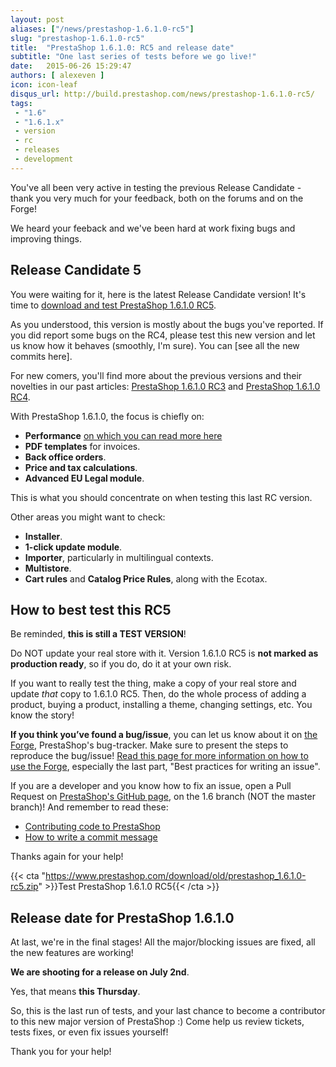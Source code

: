```yaml
---
layout: post
aliases: ["/news/prestashop-1.6.1.0-rc5"]
slug: "prestashop-1.6.1.0-rc5"
title:  "PrestaShop 1.6.1.0: RC5 and release date"
subtitle: "One last series of tests before we go live!"
date:   2015-06-26 15:29:47
authors: [ alexeven ]
icon: icon-leaf
disqus_url: http://build.prestashop.com/news/prestashop-1.6.1.0-rc5/
tags:
 - "1.6"
 - "1.6.1.x"
 - version
 - rc
 - releases
 - development
---
```


You've all been very active in testing the previous Release Candidate - thank you very much for your feedback, both on the forums and on the Forge!

We heard your feeback and we've been hard at work fixing bugs and improving things.


## Release Candidate 5

You were waiting for it, here is the latest Release Candidate version! It's time to [download and test PrestaShop 1.6.1.0 RC5](https://www.prestashop.com/download/old/prestashop_1.6.1.0-rc5.zip).

As you understood, this version is mostly about the bugs you've reported. If you did report some bugs on the RC4, please test this new version and let us know how it behaves (smoothly, I'm sure).
You can [see all the new commits here].

For new comers, you'll find more about the previous versions and their novelties in our past articles: [PrestaShop 1.6.1.0 RC3](http://build.prestashop.com/news/prestashop-1-6-1-0-rc3/) and [PrestaShop 1.6.1.0 RC4](http://build.prestashop.com/news/prestashop-1.6.1.0-rc4/).

With PrestaShop 1.6.1.0, the focus is chiefly on:

* **Performance** [on which you can read more here](http://build.prestashop.com/news/prestashop-1-6-1-0-performances/)
* **PDF templates** for invoices.
* **Back office orders**.
* **Price and tax calculations**.
* **Advanced EU Legal module**.

This is what you should concentrate on when testing this last RC version.

Other areas you might want to check:

* **Installer**.
* **1-click update module**.
* **Importer**, particularly in multilingual contexts.
* **Multistore**.
* **Cart rules** and **Catalog Price Rules**, along with the Ecotax.


## How to best test this RC5

Be reminded, **this is still a TEST VERSION**!

Do NOT update your real store with it. Version 1.6.1.0 RC5 is **not marked as production ready**, so if you do, do it at your own risk.

If you want to really test the thing, make a copy of your real store and update _that_ copy to 1.6.1.0 RC5. Then, do the whole process of adding a product, buying a product, installing a theme, changing settings, etc. You know the story!

**If you think you’ve found a bug/issue**, you can let us know about it on [the Forge](http://forge.prestashop.com/), PrestaShop's bug-tracker. Make sure to present the steps to reproduce the bug/issue! [Read this page for more information on how to use the Forge](http://doc.prestashop.com/display/PS16/How+to+use+the+Forge+to+contribute+to+PrestaShop), especially the last part, "Best practices for writing an issue".

If you are a developer and you know how to fix an issue, open a Pull Request on [PrestaShop's GitHub page](https://github.com/prestashop/prestashop), on the 1.6 branch (NOT the master branch)! And remember to read these:

* [Contributing code to PrestaShop](http://doc.prestashop.com/display/PS16/Contributing+code+to+PrestaShop)
* [How to write a commit message](http://doc.prestashop.com/display/PS16/How+to+write+a+commit+message)

Thanks again for your help!

{{< cta "https://www.prestashop.com/download/old/prestashop_1.6.1.0-rc5.zip" >}}Test PrestaShop 1.6.1.0 RC5{{< /cta >}}

## Release date for PrestaShop 1.6.1.0

At last, we're in the final stages! All the major/blocking issues are fixed, all the new features are working!

**We are shooting for a release on July 2nd**.

Yes, that means **this Thursday**.

So, this is the last run of tests, and your last chance to become a contributor to this new major version of PrestaShop :) Come help us review tickets, tests fixes, or even fix issues yourself!

Thank you for your help!

